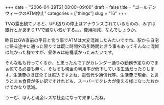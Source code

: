 +++
date = "2006-04-29T21:08:00+09:00"
draft = false
title = "ゴールデンウィークのATM停止"
categories = ["things"]
slug = "16"
+++

TVの露出観ていると、UFJ辺りの停止はアナウンスされているものの、みずほ銀行とかあまりTVで観ない気がする。。。費用削減、なんでしょうか。

昨日はGW直前の平日と言う事でATMは大変混雑したみたいですね、駅から自宅に帰る途中に通った限りでは既に時間外取引時間と言う事もあってそんなに混雑は無かった様ですが、昼休みは結構凄かったみたいです。

そんな私も行ってくるか、と思ったんですがカレンダー通りの勤務予定なのでまぁ慌てる必要も無く、そもそも現金の利用率が低下している生活だったりします。生活費のほぼ全ては振込ですよね、電気代や通信代等。生活費で現金、と言うとまぁ食費が多い訳ですけれども、スーパーでクレカが使える様になったおかげでかなり低減。

うーむ、ほんと現金レスな社会になって来ましたね。
